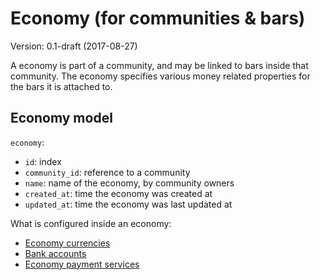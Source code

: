 # Economy (for communities & bars)
Version: 0.1-draft (2017-08-27)

A economy is part of a community, and may be linked to bars inside that community.
The economy specifies various money related properties for the bars it is attached to.

## Economy model
`economy`:
- `id`: index
- `community_id`: reference to a community
- `name`: name of the economy, by community owners
- `created_at`: time the economy was created at
- `updated_at`: time the economy was last updated at

What is configured inside an economy:  
- [Economy currencies](/docs/specs/currencies.md#economy-currencies)
- [Bank accounts](/docs/specs/bank_accounts.md#bank-accounts)
- [Economy payment services](/docs/specs/payment_services.md#payment-services)
